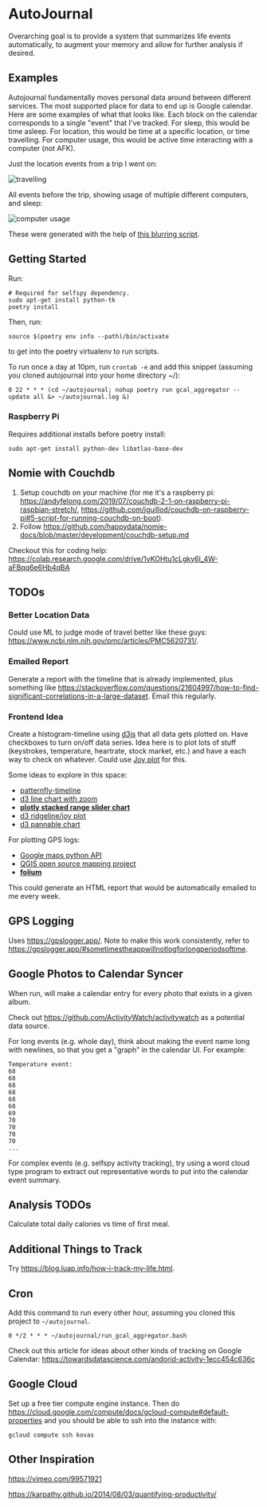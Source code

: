 # AutoJournal

Overarching goal is to provide a system that summarizes life events
automatically, to augment your memory and allow for further analysis if
desired.

## Examples

Autojournal fundamentally moves personal data around between different services.
The most supported place for data to end up is Google calendar.
Here are some examples of what that looks like.
Each block on the calendar corresponds to a single "event" that I've tracked. For
sleep, this would be time asleep. For location, this would be time at a specific
location, or time travelling. For computer usage, this would be active time interacting
with a computer (not AFK).

Just the location events from a trip I went on:

![travelling](example_location_calendar.png?raw=true "Locations")

All events before the trip, showing usage of multiple different computers, and
sleep:

![computer usage](example_computer_usage_calendar.png?raw=true "All Events")

These were generated with the help of [this blurring
script](https://gist.github.com/IceCreamYou/4f085b180a1608b99cb2).

## Getting Started

Run:

```
# Required for selfspy dependency.
sudo apt-get install python-tk
poetry install
```

Then, run:

```
source $(poetry env info --path)/bin/activate
```

to get into the poetry virtualenv to run scripts.

To run once a day at 10pm, run `crontab -e` and add this snippet (assuming you
cloned autojournal into your home directory ~/):

```
0 22 * * * (cd ~/autojournal; nohup poetry run gcal_aggregator --update all &> ~/autojournal.log &)
```

### Raspberry Pi

Requires additional installs before poetry install:

```
sudo apt-get install python-dev libatlas-base-dev
```

## Nomie with Couchdb

1. Setup couchdb on your machine (for me it's a raspberry pi:
   https://andyfelong.com/2019/07/couchdb-2-1-on-raspberry-pi-raspbian-stretch/,
   https://github.com/jguillod/couchdb-on-raspberry-pi#5-script-for-running-couchdb-on-boot).
1. Follow
   https://github.com/happydata/nomie-docs/blob/master/development/couchdb-setup.md

Checkout this for coding help:
https://colab.research.google.com/drive/1vKOHtu1cLgky6I_4W-aFBqq6e6Hb4qBA

## TODOs

### Better Location Data

Could use ML to judge mode of travel better like these guys:
https://www.ncbi.nlm.nih.gov/pmc/articles/PMC5620731/.

### Emailed Report

Generate a report with the timeline that is already implemented, plus something like https://stackoverflow.com/questions/21604997/how-to-find-significant-correlations-in-a-large-dataset.  Email this regularly.

### Frontend Idea

Create a histogram-timeline using
[d3js](https://www.d3-graph-gallery.com/graph/density_basic.html) that all data
gets plotted on.  Have checkboxes to turn on/off data series.  Idea here is to
plot lots of stuff (keystrokes, temperature, heartrate, stock market, etc.) and
have a each way to check on whatever.  Could use [Joy
plot](http://datavizcatalogue.com/blog/area-graphs/) for this.

Some ideas to explore in this space:

 - [patternfly-timeline](https://github.com/patternfly/patternfly-timeline)
 - [d3 line chart with zoom](https://www.d3-graph-gallery.com/graph/line_brushZoom.html)
 - **[plotly stacked range slider chart](https://plotly.com/python/range-slider/)**
 - [d3 ridgeline/joy plot](https://www.d3-graph-gallery.com/graph/ridgeline_basic.html)
 - [d3 pannable chart](https://observablehq.com/@d3/pannable-chart)

For plotting GPS logs:

 - [Google maps python API](https://github.com/googlemaps/google-maps-services-python)
 - [QGIS open source mapping project](https://qgis.org/en/site/about/index.html)
 - **[folium](https://github.com/python-visualization/folium)**

This could generate an HTML report that would be automatically emailed to me
every week.

## GPS Logging

Uses https://gpslogger.app/.  Note to make this work consistently, refer to
https://gpslogger.app/#sometimestheappwillnotlogforlongperiodsoftime.

## Google Photos to Calendar Syncer

When run, will make a calendar entry for every photo that exists in a given
album.

Check out https://github.com/ActivityWatch/activitywatch as a potential data
source.

For long events (e.g. whole day), think about making the event name long with
newlines, so that you get a "graph" in the calendar UI.  For example:

```
Temperature event:
68
68
68
68
68
68
69
70
70
70
70
...
```

For complex events (e.g. selfspy activity tracking), try using a word cloud
type program to extract out representative words to put into the calendar event
summary.

## Analysis TODOs

Calculate total daily calories vs time of first meal.

## Additional Things to Track

Try https://blog.luap.info/how-i-track-my-life.html.

## Cron

Add this command to run every other hour, assuming you cloned this project to `~/autojournal`.

```
0 */2 * * * ~/autojournal/run_gcal_aggregator.bash
```

Check out this article for ideas about other kinds of tracking on Google Calendar: https://towardsdatascience.com/andorid-activity-1ecc454c636c

## Google Cloud

Set up a free tier compute engine instance.  Then do
https://cloud.google.com/compute/docs/gcloud-compute#default-properties and you
should be able to ssh into the instance with:

```
gcloud compute ssh kovas
```

## Other Inspiration

https://vimeo.com/99571921

https://karpathy.github.io/2014/08/03/quantifying-productivity/
